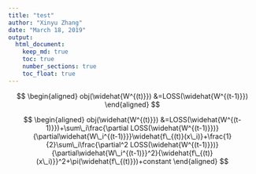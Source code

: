 ```yaml
---
title: "test"
author: "Xinyu Zhang"
date: "March 18, 2019"
output:
  html_document:
    keep_md: true
    toc: true
    number_sections: true
    toc_float: true
---
```




$$
\begin{aligned}
obj(\widehat{W^{(t)}})
&=LOSS(\widehat{W^{(t-1)}})
\end{aligned}
$$


$$
\begin{aligned}
obj(\widehat{W^{(t)}})
&=LOSS(\widehat{W^{(t-1)}})+\sum\_i\frac{\partial LOSS(\widehat{W^{(t-1)}})}{\partial\widehat{W\_i^{(t-1)}}}\widehat{f\_{(t)}(x\_i)}+\frac{1}{2}\sum\_i\frac{\partial^2 LOSS(\widehat{W^{(t-1)}})}{\partial\widehat{W\_i^{(t-1)}}^2}{\widehat{f\_{(t)}(x\_i)}}^2+\pi(\widehat{f\_{(t)}})+constant
\end{aligned}
$$
